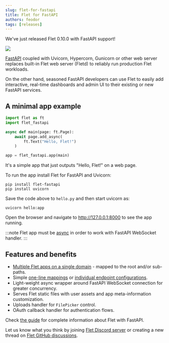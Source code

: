 ```yaml
---
slug: flet-for-fastapi
title: Flet for FastAPI
authors: feodor
tags: [releases]
---
```


We've just released Flet 0.10.0 with FastAPI support!

<img src="/img/blog/fastapi/fastapi-logo-teal.png" className="screenshot-60" />

[FastAPI](https://fastapi.tiangolo.com/) coupled with Uvicorn, Hypercorn, Gunicorn or other web server replaces built-in Flet web server (Fletd) to reliably run production Flet workloads.

On the other hand, seasoned FastAPI developers can use Flet to easily add interactive, real-time dashboards and admin UI to their existing or new FastAPI services.

## A minimal app example

```python
import flet as ft
import flet_fastapi

async def main(page: ft.Page):
    await page.add_async(
        ft.Text("Hello, Flet!")
    )

app = flet_fastapi.app(main)
```

It's a simple app that just outputs "Hello, Flet!" on a web page.

To run the app install Flet for FastAPI and Uvicorn:

```
pip install flet-fastapi
pip install uvicorn
```

Save the code above to `hello.py` and then start uvicorn as:

```
uvicorn hello:app
```

Open the browser and navigate to http://127.0.0.1:8000 to see the app running.

:::note
Flet app must be [async](/docs/getting-started/async-apps) in order to work with FastAPI WebSocket handler.
:::

## Features and benefits

* [Multiple Flet apps on a single domain](/docs/publish/web/dynamic-website#hosting-multiple-flet-apps-under-the-same-domain) - mapped to the root and/or sub-paths.
* Simple [one-line mappings](/docs/publish/web/dynamic-website#flet-fastapi-app) or [individual endpoint configurations](/docs/publish/web/dynamic-website#configuring-individual-flet-endpoints).
* Light-weight async wrapper around FastAPI WebSocket connection for greater concurrency.
* Serves Flet static files with user assets and app meta-information customization.
* Uploads handler for `FilePicker` control.
* OAuth callback handler for authentication flows.

Check [the guide](/docs/publish/web/dynamic-website) for complete information about Flet with FastAPI.

Let us know what you think by joining [Flet Discord server](https://discord.gg/dzWXP8SHG8) or creating a new thread on [Flet GitHub discussions](https://github.com/flet-dev/flet/discussions).